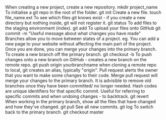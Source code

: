 When creating a new project, create a new repository.
    mkdir project_name
To initialise a git repo in the root of the folder.
    git init
Create a new file.
    touch file_name.ext
To see which files git knows exist - if you create a new directory but nothing inside, git will not register it. 
    git status
To add files to the staging environment (index).
    git add <filename>
To upload your files onto GitHub
    git commit -m "Useful message about what changes you have made"
Branches allow you to move between states of a project.
    eg. You can add a new page to your website without affecting the main part of the project. Once you are done, you can merge your changes into the primary branch. 
To create a new branch off the primary branch.
    git checkout -b <my branch name>
To push changes onto a new branch on GitHub - creates a new branch on the remote repo.
    git push origin yourbranchname
        when cloning a remote repo to local, git creates an alias, typically "origin".
Pull request alerts the owner that you want to make some changes to their code. 
Merge pull request will merge your changes to the primary branch.
It is advisible to remove old branches once they have been committed/ no longer needed. 
Hash codes are unique identifiers for that specific commit. Useful for referring to specific commits and when undoing changes - to backtrack. 
    git revert <hash code number>
When working in the primary branch, show all the files that have changed and how they've changed.
    git pull
See all new commits.
    git log
To switch back to the primary branch.
    git checkout master